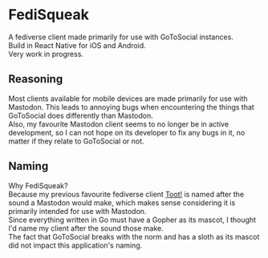 # FediSqueak

A fediverse client made primarily for use with GoToSocial instances.  
Build in React Native for iOS and Android.  
Very work in progress.

## Reasoning

Most clients available for mobile devices are made primarily for use with Mastodon. This leads to annoying bugs when encountering the things
that GoToSocial does differently than Mastodon.  
Also, my favourite Mastodon client seems to no longer be in active development, so I can not hope on its developer to fix any bugs in it, no
matter if they relate to GoToSocial or not.

## Naming

Why FediSqueak?  
Because my previous favourite fediverse client [Toot!](https://apps.apple.com/de/app/toot/id1229021451) is named after the sound a Mastodon
would make, which makes sense considering it is primarily intended for use with Mastodon.  
Since everything written in Go must have a Gopher as its mascot, I thought I'd name my client after the sound those make.  
The fact that GoToSocial breaks with the norm and has a sloth as its mascot did not impact this application's naming.
